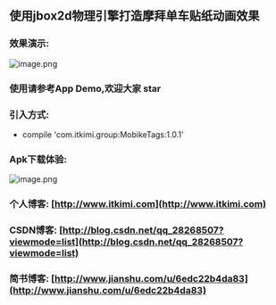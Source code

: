 ## 使用jbox2d物理引擎打造摩拜单车贴纸动画效果

### 效果演示:

![image.png](https://github.com/andmizi/MobikeTags/blob/master/screen/mobike.gif)

### 使用请参考App Demo,欢迎大家 star

### 引入方式:

* compile 'com.itkimi.group:MobikeTags:1.0.1'

### Apk下载体验:

![image.png](https://github.com/andmizi/MobikeTags/blob/master/screen/qrcode.png)

### 个人博客: [http://www.itkimi.com](http://www.itkimi.com)

### CSDN博客: [http://blog.csdn.net/qq_28268507?viewmode=list](http://blog.csdn.net/qq_28268507?viewmode=list)

### 简书博客: [http://www.jianshu.com/u/6edc22b4da83](http://www.jianshu.com/u/6edc22b4da83)